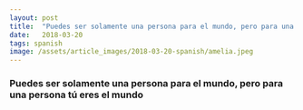 ```yaml
---
layout: post
title:  "Puedes ser solamente una persona para el mundo, pero para una persona tú eres el mundo"
date:   2018-03-20
tags: spanish
image: /assets/article_images/2018-03-20-spanish/amelia.jpeg
---
```


### Puedes ser solamente una persona para el mundo, pero para una persona tú eres el mundo
